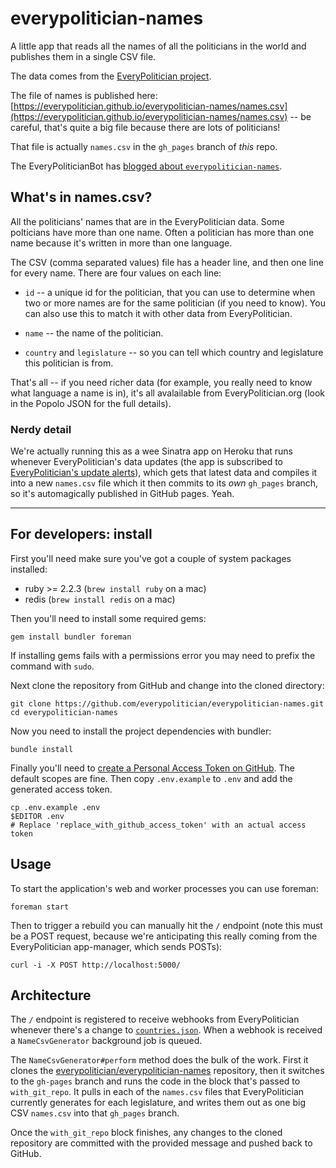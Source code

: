 # everypolitician-names

A little app that reads all the names of all the politicians in the world
and publishes them in a single CSV file.

The data comes from the
[EveryPolitician project](http://everypolitician.org).

The file of names is published here:
[https://everypolitician.github.io/everypolitician-names/names.csv](https://everypolitician.github.io/everypolitician-names/names.csv)
 -- be careful, that's quite a big file because there are lots of politicians!
 
That file is actually `names.csv` in the `gh_pages` branch of *this* repo.

The EveryPoliticianBot has [blogged about `everypolitician-names`](https://medium.com/@everypolitician/i-make-lists-of-humans-names-4b061212baf3).

## What's in names.csv?

All the politicians' names that are in the EveryPolitician data. Some
polticians have more than one name. Often a politician has more than 
one name because it's written in more than one language.

The CSV (comma separated values) file has a header line, and then one line for
every name. There are four values on each line:

* `id` -- a unique id for the politician, that you can use to determine when
  two or more names are for the same politician (if you need to know). You can
  also use this to match it with other data from EveryPolitician.

* `name` -- the name of the politician.

* `country` and `legislature` -- so you can tell which country and legislature
  this politician is from.

That's all -- if you need richer data (for example, you really need to know
what language a name is in), it's all avalailable from EveryPolitician.org
(look in the Popolo JSON for the full details).

### Nerdy detail

We're actually running this as a wee Sinatra app on Heroku that runs whenever
EveryPolitician's data updates (the app is subscribed to 
[EveryPolitician's update alerts](https://everypolitician-app-manager.herokuapp.com/)),
which gets that latest data and compiles it into a new `names.csv` file which
it then commits to its *own* `gh_pages` branch, so it's automagically
published in GitHub pages. Yeah.

---

## For developers: install

First you'll need make sure you've got a couple of system packages installed:

- ruby >= 2.2.3 (`brew install ruby` on a mac)
- redis (`brew install redis` on a mac)

Then you'll need to install some required gems:

    gem install bundler foreman

If installing gems fails with a permissions error you may need to prefix the
command with `sudo`.

Next clone the repository from GitHub and change into the cloned directory:

    git clone https://github.com/everypolitician/everypolitician-names.git
    cd everypolitician-names

Now you need to install the project dependencies with bundler:

    bundle install

Finally you'll need to
[create a Personal Access Token on GitHub](http://github.com/settings/tokens).
The default scopes are fine. Then copy `.env.example` to `.env` and add the generated access token.

    cp .env.example .env
    $EDITOR .env
    # Replace 'replace_with_github_access_token' with an actual access token

## Usage

To start the application's web and worker processes you can use foreman:

    foreman start

Then to trigger a rebuild you can manually hit the `/` endpoint (note this must
be a POST request, because we're anticipating this really coming from the
EveryPolitician app-manager, which sends POSTs):

    curl -i -X POST http://localhost:5000/

## Architecture

The `/` endpoint is registered to receive webhooks from EveryPolitician
whenever there's a change to
[`countries.json`](https://github.com/everypolitician/everypolitician-data/blob/master/countries.json).
When a webhook is received a `NameCsvGenerator` background job is queued.

The `NameCsvGenerator#perform` method does the bulk of the work. First it
clones the
[everypolitician/everypolitician-names](https://github.com/everypolitician/everypolitician-names)
repository, then it switches to the `gh-pages` branch and runs the code in the
block that's passed to `with_git_repo`. It pulls in each of the `names.csv`
files that EveryPolitician currently generates for each legislature, and writes
them out as one big CSV `names.csv` into that `gh_pages` branch.

Once the `with_git_repo` block finishes, any changes to the cloned repository
are committed with the provided message and pushed back to GitHub.
